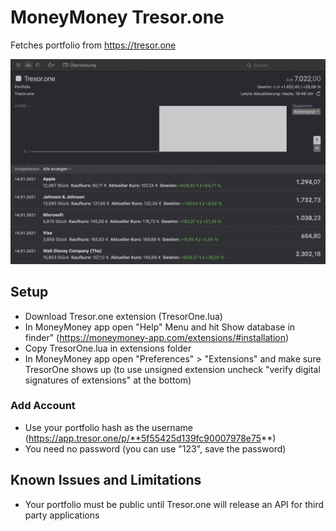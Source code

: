 # MoneyMoney Tresor.one

Fetches portfolio from https://tresor.one

![Alt text](screenshot.png "Screenshot")

## Setup

* Download Tresor.one extension (TresorOne.lua)
* In MoneyMoney app open "Help" Menu and hit Show database in finder" (https://moneymoney-app.com/extensions/#installation)
* Copy TresorOne.lua in extensions folder
* In MoneyMoney app open "Preferences" > "Extensions" and make sure TresorOne shows up (to use unsigned extension uncheck "verify digital signatures of extensions" at the bottom)

### Add Account

* Use your portfolio hash as the username (https://app.tresor.one/p/**5f55425d139fc90007978e75**)
* You need no password (you can use "123", save the password)

## Known Issues and Limitations

* Your portfolio must be public until Tresor.one will release an API for third party applications
